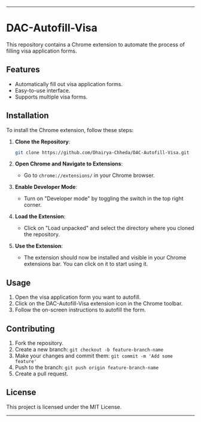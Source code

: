 
---

# DAC-Autofill-Visa

This repository contains a Chrome extension to automate the process of filling visa application forms.

## Features

- Automatically fill out visa application forms.
- Easy-to-use interface.
- Supports multiple visa forms.

## Installation

To install the Chrome extension, follow these steps:

1. **Clone the Repository**:
    ```sh
    git clone https://github.com/Dhairya-Chheda/DAC-Autofill-Visa.git
    ```

2. **Open Chrome and Navigate to Extensions**:
    - Go to `chrome://extensions/` in your Chrome browser.

3. **Enable Developer Mode**:
    - Turn on "Developer mode" by toggling the switch in the top right corner.

4. **Load the Extension**:
    - Click on "Load unpacked" and select the directory where you cloned the repository.

5. **Use the Extension**:
    - The extension should now be installed and visible in your Chrome extensions bar. You can click on it to start using it.

## Usage

1. Open the visa application form you want to autofill.
2. Click on the DAC-Autofill-Visa extension icon in the Chrome toolbar.
3. Follow the on-screen instructions to autofill the form.

## Contributing

1. Fork the repository.
2. Create a new branch: `git checkout -b feature-branch-name`
3. Make your changes and commit them: `git commit -m 'Add some feature'`
4. Push to the branch: `git push origin feature-branch-name`
5. Create a pull request.

## License

This project is licensed under the MIT License.

---
